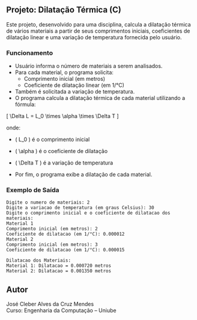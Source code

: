 ## Projeto: Dilatação Térmica (C)

Este projeto, desenvolvido para uma disciplina, calcula a dilatação térmica de vários materiais a partir de seus comprimentos iniciais, coeficientes de dilatação linear e uma variação de temperatura fornecida pelo usuário.

### Funcionamento

- Usuário informa o número de materiais a serem analisados.
- Para cada material, o programa solicita:
  - Comprimento inicial (em metros)
  - Coeficiente de dilatação linear (em 1/°C)
- Também é solicitada a variação de temperatura.
- O programa calcula a dilatação térmica de cada material utilizando a fórmula:

\[
\Delta L = L_0 \times \alpha \times \Delta T
\]

onde:
- \( L_0 \) é o comprimento inicial
- \( \alpha \) é o coeficiente de dilatação
- \( \Delta T \) é a variação de temperatura

- Por fim, o programa exibe a dilatação de cada material.

### Exemplo de Saída

```text
Digite o numero de materiais: 2
Digite a variacao de temperatura (em graus Celsius): 30
Digite o comprimento inicial e o coeficiente de dilatacao dos materiais:
Material 1
Comprimento inicial (em metros): 2
Coeficiente de dilatacao (em 1/°C): 0.000012
Material 2
Comprimento inicial (em metros): 3
Coeficiente de dilatacao (em 1/°C): 0.000015

Dilatacao dos Materiais:
Material 1: Dilatacao = 0.000720 metros
Material 2: Dilatacao = 0.001350 metros
```

## Autor
José Cleber Alves da Cruz Mendes  
Curso: Engenharia da Computação – Uniube
